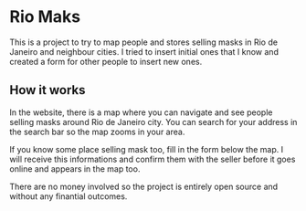 # Rio Maks
This is a project to try to map people and stores selling masks in Rio de Janeiro and neighbour cities.
I tried to insert initial ones that I know and created a form for other people to insert new ones.

## How it works
In the website, there is a map where you can navigate and see people selling masks around Rio de Janeiro city.
You can search for your address in the search bar so the map zooms in your area.

If you know some place selling mask too, fill in the form below the map. I will receive this informations and confirm them with
the seller before it goes online and appears in the map too.

There are no money involved so the project is entirely open source and without any finantial outcomes.


